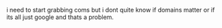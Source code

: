 i need to start grabbing coms but i dont quite know if domains matter or if its all just google and thats a problem.
